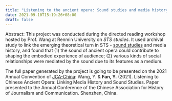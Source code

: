 ```yaml
---
title: "Listening to the ancient opera: Sound studies and media history"
date: 2021-09-10T15:19:26+08:00
draft: false
---
```


Abstract: This project was conducted during the directed reading workshop hosted by Prof. Wang at Renmin University on *STS studies*. It used archival study to link the emerging theoretical turn in STS - [sound studies](en.wikipedia.org/wiki/Sound_studies) and media history, and found that (1) the sound of ancient opera could contribute to shaping the embodied experience of audience; (2) various kinds of social relationships were mediated by the sound due to its features as a medium.

The full paper generated by the project is going to be presented on the 2021 Annual Convention of [JCA-China](http://www.jca-china.org/):
Wang, Y. & **Fan, Y.** (2021). Listening to Chinese Ancient Opera: Linking Media History and Sound Studies. Paper presented to the Annual Conference of the Chinese Association for History of Journalism and Communication. Shenzhen, China.
